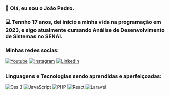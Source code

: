 ### 👋 Olá, eu sou o João Pedro. 
### 💻 Tennho 17 anos, dei início a minha vida na programação em 2023, e sigo atualmente cursando Análise de Desenvolvimento de Sistemas no SENAI.


### Minhas redes socias:
[![Youtube](https://img.shields.io/badge/YouTube-FF0000?style=for-the-badge&logo=youtube&logoColor=white)](https://youtube.com/@ooaoJ) 
[![Instagram](https://img.shields.io/badge/Instagram-E4405F?style=for-the-badge&logo=instagram&logoColor=white)](https://www.instagram.com/_jaoooh/)
[![LinkedIn](https://img.shields.io/badge/LinkedIn-0077B5?style=for-the-badge&logo=linkedin&logoColor=white)](https://linkedin.com/in/ooaoJ)

##
### Linguagens e Tecnologias sendo aprendidas e aperfeiçoadas:
<img alt="Css 3" src="https://img.shields.io/badge/CSS3-1572B6?style=for-the-badge&logo=css3&logoColor=white"> <img alt="JavaScript" src="https://img.shields.io/badge/JavaScript-F7DF1E?style=for-the-badge&logo=javascript&logoColor=black"> <img alt="PHP" src="https://img.shields.io/badge/PHP-777BB4?style=for-the-badge&logo=php&logoColor=white"> <img alt="React" src="https://img.shields.io/badge/React-20232A?style=for-the-badge&logo=react&logoColor=61DAFB"> <img alt="Laravel" src="https://img.shields.io/badge/Laravel-FF2D20?style=for-the-badge&logo=laravel&logoColor=white">
